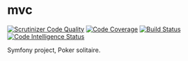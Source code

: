 # mvc
[![Scrutinizer Code Quality](https://scrutinizer-ci.com/g/mangeos/mvc/badges/quality-score.png?b=main)](https://scrutinizer-ci.com/g/mangeos/mvc/?branch=main)
[![Code Coverage](https://scrutinizer-ci.com/g/mangeos/mvc/badges/coverage.png?b=main)](https://scrutinizer-ci.com/g/mangeos/mvc/?branch=main)
[![Build Status](https://scrutinizer-ci.com/g/mangeos/mvc/badges/build.png?b=main)](https://scrutinizer-ci.com/g/mangeos/mvc/build-status/main)
[![Code Intelligence Status](https://scrutinizer-ci.com/g/mangeos/mvc/badges/code-intelligence.svg?b=main)](https://scrutinizer-ci.com/code-intelligence)

Symfony project, Poker solitaire.

